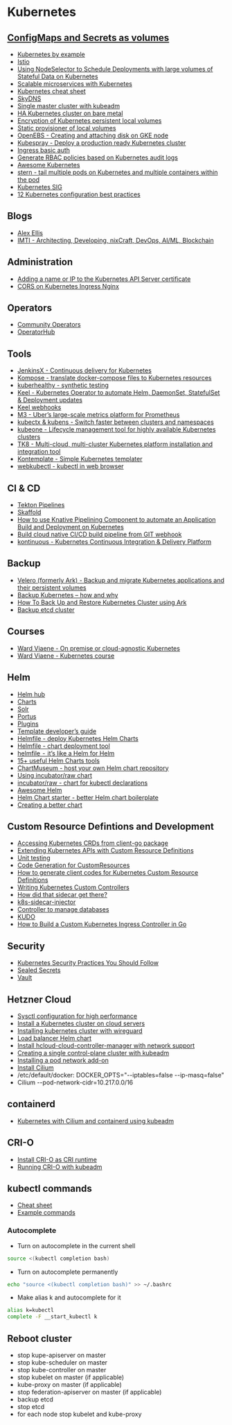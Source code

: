 # Kubernetes

## [ConfigMaps and Secrets as volumes](k8s-volumes.md)

* [Kubernetes by example](http://kubernetesbyexample.com/)
* [Istio](https://www.youtube.com/watch?v=s4qasWn_mFc)
* [Using NodeSelector to Schedule Deployments with large volumes of Stateful Data on Kubernetes](https://medium.com/@jmarhee/using-nodeselector-to-schedule-deployments-with-large-volumes-of-stateful-data-on-kubernetes-46bd3ac6059d)
* [Scalable microservices with Kubernetes](https://eu.udacity.com/course/scalable-microservices-with-kubernetes--ud615)
* [Kubernetes cheat sheet](https://codefresh.io/kubernetes-tutorial/kubernetes-cheat-sheet/)
* [SkyDNS](https://github.com/skynetservices/skydns)
* [Single master cluster with kubeadm](https://kubernetes.io/docs/setup/independent/create-cluster-kubeadm/)
* [HA Kubernetes cluster on bare metal](https://github.com/salmanb/Kubernetes-HA-on-baremetal)
* [Encryption of Kubernetes persistent local volumes](https://medium.com/@dfrnascimento/encryption-of-kubernetes-persistent-local-volumes-70da62e0ed68)
* [Static provisioner of local volumes](https://github.com/kubernetes-sigs/sig-storage-local-static-provisioner)
* [OpenEBS - Creating and attaching disk on GKE node](https://docs.openebs.io/docs/next/setupstoragepools.html#creating-and-attaching-a-disk-on-gke-node)
* [Kubespray - Deploy a production ready Kubernetes cluster](https://github.com/kubernetes-sigs/kubespray)
* [Ingress basic auth](https://kubernetes.github.io/ingress-nginx/examples/auth/basic/)
* [Generate RBAC policies based on Kubernetes audit logs](https://github.com/liggitt/audit2rbac)
* [Awesome Kubernetes](https://github.com/ramitsurana/awesome-kubernetes)
* [stern - tail multiple pods on Kubernetes and multiple containers within the pod](https://github.com/wercker/stern)
* [Kubernetes SIG](https://github.com/kubernetes-sigs)
* [12 Kubernetes configuration best practices](https://www.stackrox.com/post/2019/09/12-kubernetes-configuration-best-practices/)

## Blogs

* [Alex Ellis](https://blog.alexellis.io/)
* [IMTI - Architecting, Developing, nixCraft, DevOps, AI/ML, Blockchain](https://imti.co/)

## Administration

* [Adding a name or IP to the Kubernetes API Server certificate](https://blog.scottlowe.org/2019/07/30/adding-a-name-to-kubernetes-api-server-certificate/)
* [CORS on Kubernetes Ingress Nginx](https://imti.co/kubernetes-ingress-nginx-cors/)

## Operators

* [Community Operators](https://commons.openshift.org/sig/operators.html)
* [OperatorHub](https://operatorhub.io/)

## Tools

* [JenkinsX - Continuous delivery for Kubernetes](https://jenkins-x.io/demos/devoxx-uk-2018/)
* [Kompose - translate docker-compose files to Kubernetes resources](https://github.com/kubernetes/kompose)
* [kuberhealthy - synthetic testing](https://github.com/Comcast/kuberhealthy)
* [Keel - Kubernetes Operator to automate Helm, DaemonSet, StatefulSet & Deployment updates](https://github.com/keel-hq/keel)
* [Keel webhooks](https://keel.sh/v1/guide/documentation.html#Triggers)
* [M3 - Uber’s large-scale metrics platform for Prometheus](https://eng.uber.com/m3/)
* [kubectx & kubens - Switch faster between clusters and namespaces](https://github.com/ahmetb/kubectx)
* [kubeone - Lifecycle management tool for highly available Kubernetes clusters](https://github.com/kubermatic/kubeone)
* [TK8 - Multi-cloud, multi-cluster Kubernetes platform installation and integration tool](https://github.com/kubernauts/tk8)
* [Kontemplate - Simple Kubernetes templater](https://github.com/tazjin/kontemplate)
* [webkubectl - kubectl in web browser](https://github.com/webkubectl/webkubectl)

## CI & CD

* [Tekton Pipelines](https://github.com/tektoncd/pipeline)
* [Skaffold](https://github.com/GoogleContainerTools/skaffold)
* [How to use Knative Pipelining Component to automate an Application Build and Deployment on Kubernetes](https://itnext.io/how-to-use-knative-pipelining-component-to-automate-an-application-build-and-deployment-on-442b0b1bebf)
* [Build cloud native CI/CD build pipeline from GIT webhook](https://medium.com/@pongsatt/build-cloud-native-ci-cd-build-pipeline-from-git-webhook-9cd9a57a32e1)
* [kontinuous - Kubernetes Continuous Integration & Delivery Platform](https://github.com/AcalephStorage/kontinuous)

## Backup

* [Velero (formerly Ark) - Backup and migrate Kubernetes applications and their persistent volumes](https://github.com/heptio/velero)
* [Backup Kubernetes – how and why](https://elastisys.com/2018/12/10/backup-kubernetes-how-and-why/)
* [How To Back Up and Restore Kubernetes Cluster using Ark](https://www.digitalocean.com/community/tutorials/how-to-back-up-and-restore-a-kubernetes-cluster-on-digitalocean-using-heptio-ark)
* [Backup etcd cluster](https://kubernetes.io/docs/tasks/administer-cluster/configure-upgrade-etcd/#backing-up-an-etcd-cluster)

## Courses

* [Ward Viaene - On premise or cloud-agnostic Kubernetes](https://github.com/wardviaene/on-prem-or-cloud-agnostic-kubernetes)
* [Ward Viaene - Kubernetes course](https://github.com/wardviaene/kubernetes-course)

## Helm

* [Helm hub](https://hub.helm.sh/)
* [Charts](https://github.com/helm/charts)
* [Solr](https://github.com/guigo2k/helm-solr)
* [Portus](https://github.com/kubic-project/caasp-services/tree/master/contrib/helm-charts/portus)
* [Plugins](https://docs.helm.sh/related/)
* [Template developer’s guide](https://helm.sh/docs/chart_template_guide/)
* [Helmfile - deploy Kubernetes Helm Charts](https://github.com/roboll/helmfile)
* [Helmfile - chart deployment tool](https://medium.com/@devopseylife/helmfile-aka-helm-chart-deployment-tool-4e3378fad242)
* [helmfile  -  it’s like a Helm for Helm](https://medium.com/@naseem_60378/helmfile-its-like-a-helm-for-your-helm-74a908581599)
* [15+ useful Helm Charts tools](https://caylent.com/15-useful-helm-charts-tools/)
* [ChartMuseum - host your own Helm chart repository](https://github.com/helm/chartmuseum)
* [Using incubator/raw chart](https://github.com/roboll/helmfile/issues/494#issuecomment-474697430)
* [incubator/raw - chart for kubectl declarations](https://github.com/helm/charts/tree/master/incubator/raw)
* [Awesome Helm](https://github.com/cdwv/awesome-helm)
* [Helm Chart starter - better Helm chart boilerplate](https://github.com/sitewards/helm-chart)
* [Creating a better chart](https://medium.com/sitewards/deploying-on-kubernetes-2-scaffolding-6a54e5d181fb)

## Custom Resource Defintions and Development

* [Accessing Kubernetes CRDs from client-go package](https://www.martin-helmich.de/en/blog/kubernetes-crd-client.html)
* [Extending Kubernetes APIs with Custom Resource Definitions](https://medium.com/velotio-perspectives/extending-kubernetes-apis-with-custom-resource-definitions-crds-139c99ed3477)
* [Unit testing](https://medium.com/@e_frogers/unit-testing-with-kubernetes-client-go-283b11aaa7db)
* [Code Generation for CustomResources](https://blog.openshift.com/kubernetes-deep-dive-code-generation-customresources/)
* [How to generate client codes for Kubernetes Custom Resource Definitions](https://itnext.io/how-to-generate-client-codes-for-kubernetes-custom-resource-definitions-crd-b4b9907769ba)
* [Writing Kubernetes Custom Controllers](https://medium.com/@cloudark/kubernetes-custom-controllers-b6c7d0668fdf)
* [How did that sidecar get there?](https://medium.com/dowjones/how-did-that-sidecar-get-there-4dcd73f1a0a4)
* [k8s-sidecar-injector](https://github.com/tumblr/k8s-sidecar-injector)
* [Controller to manage databases](https://github.com/kubehippie/database-controller)
* [KUDO](https://github.com/kudobuilder/kudo)
* [How to Build a Custom Kubernetes Ingress Controller in Go](http://www.doxsey.net/blog/how-to-build-a-custom-kubernetes-ingress-controller-in-go)

## Security

* [Kubernetes Security Practices You Should Follow](https://blog.sonatype.com/kubesecops-kubernetes-security-practices-you-should-follow)
* [Sealed Secrets](https://github.com/bitnami-labs/sealed-secrets)
* [Vault](https://www.vaultproject.io/)

## Hetzner Cloud

* [Sysctl configuration for high performance](https://gist.github.com/techgaun/958e117b730634fa8128)
* [Install a Kubernetes cluster on cloud servers](https://community.hetzner.com/tutorials/install-kubernetes-cluster)
* [Installing kubernetes cluster with wireguard](https://propellered.com/posts/kubernetes/)
* [Load balancer Helm chart](https://github.com/exocode/helm-charts/tree/master/hetzner-failover-ip)
* [Install hcloud-cloud-controller-manager with network support](https://github.com/hetznercloud/hcloud-cloud-controller-manager/blob/master/docs/deploy_with_networks.md)
* [Creating a single control-plane cluster with kubeadm](https://kubernetes.io/docs/setup/production-environment/tools/kubeadm/create-cluster-kubeadm/)
* [Installing a pod network add-on](https://kubernetes.io/docs/setup/production-environment/tools/kubeadm/create-cluster-kubeadm/#pod-network)
* [Install Cilium](https://cilium.readthedocs.io/en/stable/gettingstarted/k8s-install-default/)
* /etc/default/docker: DOCKER_OPTS="--iptables=false --ip-masq=false"
* Cilium --pod-network-cidr=10.217.0.0/16

## containerd

* [Kubernetes with Cilium and containerd using kubeadm](https://blog.scottlowe.org/2018/09/06/kubernetes-cilium-containerd-using-kubeadm/)

## CRI-O

* [Install CRI-O as CRI runtime](https://kubernetes.io/docs/setup/production-environment/container-runtimes/#cri-o)
* [Running CRI-O with kubeadm](https://github.com/cri-o/cri-o/blob/master/tutorials/kubeadm.md)

## kubectl commands

* [Cheat sheet](https://kubernetes.io/docs/reference/kubectl/cheatsheet/)
* [Example commands](kubectl.md)

### Autocomplete

* Turn on autocomplete in the current shell

```sh
source <(kubectl completion bash)
```

* Turn on autocomplete permanently

```sh
echo "source <(kubectl completion bash)" >> ~/.bashrc
```

* Make alias k and autocomplete for it

```sh
alias k=kubectl
complete -F __start_kubectl k
```

## Reboot cluster

* stop kupe-apiserver on master
* stop kube-scheduler on master
* stop kube-controller on master
* stop kubelet on master (if applicable)
* kube-proxy on master (if applicable)
* stop federation-apiserver on master (if applicable)
* backup etcd
* stop etcd
* for each node stop kubelet and kube-proxy
